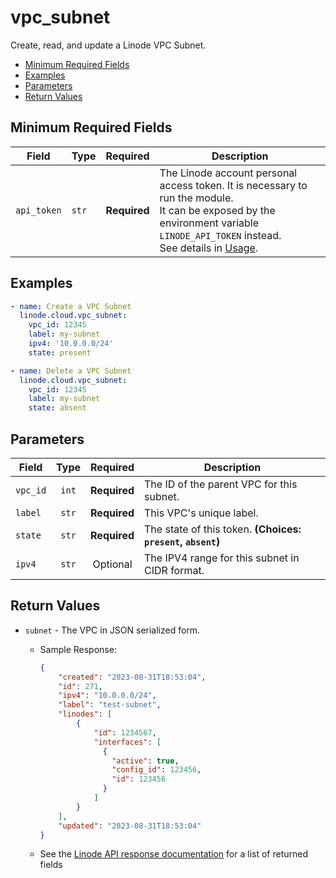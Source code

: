 # vpc_subnet

Create, read, and update a Linode VPC Subnet.

- [Minimum Required Fields](#minimum-required-fields)
- [Examples](#examples)
- [Parameters](#parameters)
- [Return Values](#return-values)

## Minimum Required Fields
| Field       | Type  | Required     | Description                                                                                                                                                                                                              |
|-------------|-------|--------------|--------------------------------------------------------------------------------------------------------------------------------------------------------------------------------------------------------------------------|
| `api_token` | `str` | **Required** | The Linode account personal access token. It is necessary to run the module. <br/>It can be exposed by the environment variable `LINODE_API_TOKEN` instead. <br/>See details in [Usage](https://github.com/linode/ansible_linode?tab=readme-ov-file#usage). |

## Examples

```yaml
- name: Create a VPC Subnet
  linode.cloud.vpc_subnet:
    vpc_id: 12345
    label: my-subnet
    ipv4: '10.0.0.0/24'
    state: present
```

```yaml
- name: Delete a VPC Subnet
  linode.cloud.vpc_subnet:
    vpc_id: 12345
    label: my-subnet
    state: absent
```


## Parameters

| Field     | Type | Required | Description                                                                  |
|-----------|------|----------|------------------------------------------------------------------------------|
| `vpc_id` | <center>`int`</center> | <center>**Required**</center> | The ID of the parent VPC for this subnet.   |
| `label` | <center>`str`</center> | <center>**Required**</center> | This VPC's unique label.   |
| `state` | <center>`str`</center> | <center>**Required**</center> | The state of this token.  **(Choices: `present`, `absent`)** |
| `ipv4` | <center>`str`</center> | <center>Optional</center> | The IPV4 range for this subnet in CIDR format.   |

## Return Values

- `subnet` - The VPC in JSON serialized form.

    - Sample Response:
        ```json
        {
            "created": "2023-08-31T18:53:04",
            "id": 271,
            "ipv4": "10.0.0.0/24",
            "label": "test-subnet",
            "linodes": [
                {
                    "id": 1234567,
                    "interfaces": [
                      {
                        "active": true,
                        "config_id": 123456,
                        "id": 123456
                      }
                    ]
                }
            ],
            "updated": "2023-08-31T18:53:04"
        }
        ```
    - See the [Linode API response documentation](https://techdocs.akamai.com/linode-api/reference/get-vpc-subnet) for a list of returned fields


